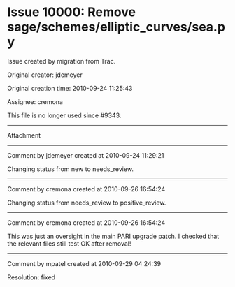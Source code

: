 # Issue 10000: Remove sage/schemes/elliptic_curves/sea.py

Issue created by migration from Trac.

Original creator: jdemeyer

Original creation time: 2010-09-24 11:25:43

Assignee: cremona

This file is no longer used since #9343.


---

Attachment


---

Comment by jdemeyer created at 2010-09-24 11:29:21

Changing status from new to needs_review.


---

Comment by cremona created at 2010-09-26 16:54:24

Changing status from needs_review to positive_review.


---

Comment by cremona created at 2010-09-26 16:54:24

This was just an oversight in the main PARI upgrade patch.  I checked that the relevant files still test OK after removal!


---

Comment by mpatel created at 2010-09-29 04:24:39

Resolution: fixed
